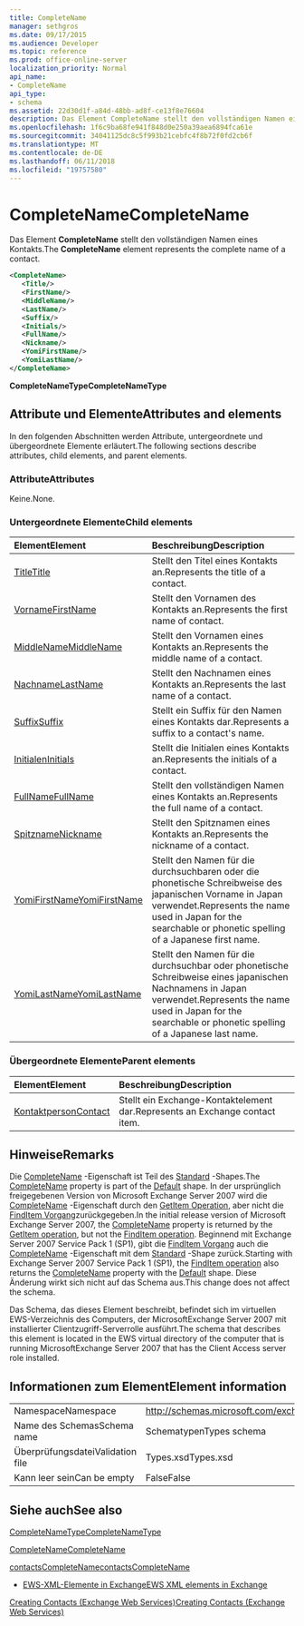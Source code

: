 ```yaml
---
title: CompleteName
manager: sethgros
ms.date: 09/17/2015
ms.audience: Developer
ms.topic: reference
ms.prod: office-online-server
localization_priority: Normal
api_name:
- CompleteName
api_type:
- schema
ms.assetid: 22d30d1f-a84d-48bb-ad8f-ce13f8e76604
description: Das Element CompleteName stellt den vollständigen Namen eines Kontakts.
ms.openlocfilehash: 1f6c9ba68fe941f848d0e250a39aea6894fca61e
ms.sourcegitcommit: 34041125dc8c5f993b21cebfc4f8b72f0fd2cb6f
ms.translationtype: MT
ms.contentlocale: de-DE
ms.lasthandoff: 06/11/2018
ms.locfileid: "19757580"
---
```

# <a name="completename"></a><span data-ttu-id="2ad3f-103">CompleteName</span><span class="sxs-lookup"><span data-stu-id="2ad3f-103">CompleteName</span></span>

<span data-ttu-id="2ad3f-104">Das Element **CompleteName** stellt den vollständigen Namen eines Kontakts.</span><span class="sxs-lookup"><span data-stu-id="2ad3f-104">The **CompleteName** element represents the complete name of a contact.</span></span> 
  
```xml
<CompleteName>
   <Title/>
   <FirstName/>
   <MiddleName/>
   <LastName/>
   <Suffix/>
   <Initials/>
   <FullName/>
   <Nickname/>
   <YomiFirstName/>
   <YomiLastName/>
</CompleteName>
```

 <span data-ttu-id="2ad3f-105">**CompleteNameType**</span><span class="sxs-lookup"><span data-stu-id="2ad3f-105">**CompleteNameType**</span></span>
## <a name="attributes-and-elements"></a><span data-ttu-id="2ad3f-106">Attribute und Elemente</span><span class="sxs-lookup"><span data-stu-id="2ad3f-106">Attributes and elements</span></span>

<span data-ttu-id="2ad3f-107">In den folgenden Abschnitten werden Attribute, untergeordnete und übergeordnete Elemente erläutert.</span><span class="sxs-lookup"><span data-stu-id="2ad3f-107">The following sections describe attributes, child elements, and parent elements.</span></span>
  
### <a name="attributes"></a><span data-ttu-id="2ad3f-108">Attribute</span><span class="sxs-lookup"><span data-stu-id="2ad3f-108">Attributes</span></span>

<span data-ttu-id="2ad3f-109">Keine.</span><span class="sxs-lookup"><span data-stu-id="2ad3f-109">None.</span></span>
  
### <a name="child-elements"></a><span data-ttu-id="2ad3f-110">Untergeordnete Elemente</span><span class="sxs-lookup"><span data-stu-id="2ad3f-110">Child elements</span></span>

|<span data-ttu-id="2ad3f-111">**Element**</span><span class="sxs-lookup"><span data-stu-id="2ad3f-111">**Element**</span></span>|<span data-ttu-id="2ad3f-112">**Beschreibung**</span><span class="sxs-lookup"><span data-stu-id="2ad3f-112">**Description**</span></span>|
|:-----|:-----|
|[<span data-ttu-id="2ad3f-113">Title</span><span class="sxs-lookup"><span data-stu-id="2ad3f-113">Title</span></span>](title.md) <br/> |<span data-ttu-id="2ad3f-114">Stellt den Titel eines Kontakts an.</span><span class="sxs-lookup"><span data-stu-id="2ad3f-114">Represents the title of a contact.</span></span>  <br/> |
|[<span data-ttu-id="2ad3f-115">Vorname</span><span class="sxs-lookup"><span data-stu-id="2ad3f-115">FirstName</span></span>](firstname.md) <br/> |<span data-ttu-id="2ad3f-116">Stellt den Vornamen des Kontakts an.</span><span class="sxs-lookup"><span data-stu-id="2ad3f-116">Represents the first name of contact.</span></span>  <br/> |
|[<span data-ttu-id="2ad3f-117">MiddleName</span><span class="sxs-lookup"><span data-stu-id="2ad3f-117">MiddleName</span></span>](middlename.md) <br/> |<span data-ttu-id="2ad3f-118">Stellt den Vornamen eines Kontakts an.</span><span class="sxs-lookup"><span data-stu-id="2ad3f-118">Represents the middle name of a contact.</span></span>  <br/> |
|[<span data-ttu-id="2ad3f-119">Nachname</span><span class="sxs-lookup"><span data-stu-id="2ad3f-119">LastName</span></span>](lastname.md) <br/> |<span data-ttu-id="2ad3f-120">Stellt den Nachnamen eines Kontakts an.</span><span class="sxs-lookup"><span data-stu-id="2ad3f-120">Represents the last name of a contact.</span></span>  <br/> |
|[<span data-ttu-id="2ad3f-121">Suffix</span><span class="sxs-lookup"><span data-stu-id="2ad3f-121">Suffix</span></span>](suffix.md) <br/> |<span data-ttu-id="2ad3f-122">Stellt ein Suffix für den Namen eines Kontakts dar.</span><span class="sxs-lookup"><span data-stu-id="2ad3f-122">Represents a suffix to a contact's name.</span></span>  <br/> |
|[<span data-ttu-id="2ad3f-123">Initialen</span><span class="sxs-lookup"><span data-stu-id="2ad3f-123">Initials</span></span>](initials.md) <br/> |<span data-ttu-id="2ad3f-124">Stellt die Initialen eines Kontakts an.</span><span class="sxs-lookup"><span data-stu-id="2ad3f-124">Represents the initials of a contact.</span></span>  <br/> |
|[<span data-ttu-id="2ad3f-125">FullName</span><span class="sxs-lookup"><span data-stu-id="2ad3f-125">FullName</span></span>](fullname.md) <br/> |<span data-ttu-id="2ad3f-126">Stellt den vollständigen Namen eines Kontakts an.</span><span class="sxs-lookup"><span data-stu-id="2ad3f-126">Represents the full name of a contact.</span></span>  <br/> |
|[<span data-ttu-id="2ad3f-127">Spitzname</span><span class="sxs-lookup"><span data-stu-id="2ad3f-127">Nickname</span></span>](nickname.md) <br/> |<span data-ttu-id="2ad3f-128">Stellt den Spitznamen eines Kontakts an.</span><span class="sxs-lookup"><span data-stu-id="2ad3f-128">Represents the nickname of a contact.</span></span>  <br/> |
|[<span data-ttu-id="2ad3f-129">YomiFirstName</span><span class="sxs-lookup"><span data-stu-id="2ad3f-129">YomiFirstName</span></span>](yomifirstname.md) <br/> |<span data-ttu-id="2ad3f-130">Stellt den Namen für die durchsuchbaren oder die phonetische Schreibweise des japanischen Vorname in Japan verwendet.</span><span class="sxs-lookup"><span data-stu-id="2ad3f-130">Represents the name used in Japan for the searchable or phonetic spelling of a Japanese first name.</span></span>  <br/> |
|[<span data-ttu-id="2ad3f-131">YomiLastName</span><span class="sxs-lookup"><span data-stu-id="2ad3f-131">YomiLastName</span></span>](yomilastname.md) <br/> |<span data-ttu-id="2ad3f-132">Stellt den Namen für die durchsuchbar oder phonetische Schreibweise eines japanischen Nachnamens in Japan verwendet.</span><span class="sxs-lookup"><span data-stu-id="2ad3f-132">Represents the name used in Japan for the searchable or phonetic spelling of a Japanese last name.</span></span>  <br/> |
   
### <a name="parent-elements"></a><span data-ttu-id="2ad3f-133">Übergeordnete Elemente</span><span class="sxs-lookup"><span data-stu-id="2ad3f-133">Parent elements</span></span>

|<span data-ttu-id="2ad3f-134">**Element**</span><span class="sxs-lookup"><span data-stu-id="2ad3f-134">**Element**</span></span>|<span data-ttu-id="2ad3f-135">**Beschreibung**</span><span class="sxs-lookup"><span data-stu-id="2ad3f-135">**Description**</span></span>|
|:-----|:-----|
|[<span data-ttu-id="2ad3f-136">Kontaktperson</span><span class="sxs-lookup"><span data-stu-id="2ad3f-136">Contact</span></span>](contact.md) <br/> |<span data-ttu-id="2ad3f-137">Stellt ein Exchange-Kontaktelement dar.</span><span class="sxs-lookup"><span data-stu-id="2ad3f-137">Represents an Exchange contact item.</span></span>  <br/> |
   
## <a name="remarks"></a><span data-ttu-id="2ad3f-138">Hinweise</span><span class="sxs-lookup"><span data-stu-id="2ad3f-138">Remarks</span></span>

<span data-ttu-id="2ad3f-139">Die [CompleteName](completename.md) -Eigenschaft ist Teil des [Standard](https://msdn.microsoft.com/library/ExchangeWebServices.DefaultShapeNamesType.Default.aspx) -Shapes.</span><span class="sxs-lookup"><span data-stu-id="2ad3f-139">The [CompleteName](completename.md) property is part of the [Default](https://msdn.microsoft.com/library/ExchangeWebServices.DefaultShapeNamesType.Default.aspx) shape.</span></span> <span data-ttu-id="2ad3f-140">In der ursprünglich freigegebenen Version von Microsoft Exchange Server 2007 wird die [CompleteName](completename.md) -Eigenschaft durch den [GetItem Operation](getitem-operation.md), aber nicht die [FindItem Vorgang](finditem-operation.md)zurückgegeben.</span><span class="sxs-lookup"><span data-stu-id="2ad3f-140">In the initial release version of Microsoft Exchange Server 2007, the [CompleteName](completename.md) property is returned by the [GetItem operation](getitem-operation.md), but not the [FindItem operation](finditem-operation.md).</span></span> <span data-ttu-id="2ad3f-141">Beginnend mit Exchange Server 2007 Service Pack 1 (SP1), gibt die [FindItem Vorgang](finditem-operation.md) auch die [CompleteName](completename.md) -Eigenschaft mit dem [Standard](https://msdn.microsoft.com/library/ExchangeWebServices.DefaultShapeNamesType.Default.aspx) -Shape zurück.</span><span class="sxs-lookup"><span data-stu-id="2ad3f-141">Starting with Exchange Server 2007 Service Pack 1 (SP1), the [FindItem operation](finditem-operation.md) also returns the [CompleteName](completename.md) property with the [Default](https://msdn.microsoft.com/library/ExchangeWebServices.DefaultShapeNamesType.Default.aspx) shape.</span></span> <span data-ttu-id="2ad3f-142">Diese Änderung wirkt sich nicht auf das Schema aus.</span><span class="sxs-lookup"><span data-stu-id="2ad3f-142">This change does not affect the schema.</span></span> 
  
<span data-ttu-id="2ad3f-143">Das Schema, das dieses Element beschreibt, befindet sich im virtuellen EWS-Verzeichnis des Computers, der MicrosoftExchange Server 2007 mit installierter Clientzugriff-Serverrolle ausführt.</span><span class="sxs-lookup"><span data-stu-id="2ad3f-143">The schema that describes this element is located in the EWS virtual directory of the computer that is running MicrosoftExchange Server 2007 that has the Client Access server role installed.</span></span>
  
## <a name="element-information"></a><span data-ttu-id="2ad3f-144">Informationen zum Element</span><span class="sxs-lookup"><span data-stu-id="2ad3f-144">Element information</span></span>

|||
|:-----|:-----|
|<span data-ttu-id="2ad3f-145">Namespace</span><span class="sxs-lookup"><span data-stu-id="2ad3f-145">Namespace</span></span>  <br/> |http://schemas.microsoft.com/exchange/services/2006/types  <br/> |
|<span data-ttu-id="2ad3f-146">Name des Schemas</span><span class="sxs-lookup"><span data-stu-id="2ad3f-146">Schema name</span></span>  <br/> |<span data-ttu-id="2ad3f-147">Schematypen</span><span class="sxs-lookup"><span data-stu-id="2ad3f-147">Types schema</span></span>  <br/> |
|<span data-ttu-id="2ad3f-148">Überprüfungsdatei</span><span class="sxs-lookup"><span data-stu-id="2ad3f-148">Validation file</span></span>  <br/> |<span data-ttu-id="2ad3f-149">Types.xsd</span><span class="sxs-lookup"><span data-stu-id="2ad3f-149">Types.xsd</span></span>  <br/> |
|<span data-ttu-id="2ad3f-150">Kann leer sein</span><span class="sxs-lookup"><span data-stu-id="2ad3f-150">Can be empty</span></span>  <br/> |<span data-ttu-id="2ad3f-151">False</span><span class="sxs-lookup"><span data-stu-id="2ad3f-151">False</span></span>  <br/> |
   
## <a name="see-also"></a><span data-ttu-id="2ad3f-152">Siehe auch</span><span class="sxs-lookup"><span data-stu-id="2ad3f-152">See also</span></span>



[<span data-ttu-id="2ad3f-153">CompleteNameType</span><span class="sxs-lookup"><span data-stu-id="2ad3f-153">CompleteNameType</span></span>](https://msdn.microsoft.com/library/ExchangeWebServices.CompleteNameType.aspx)
  
[<span data-ttu-id="2ad3f-154">CompleteName</span><span class="sxs-lookup"><span data-stu-id="2ad3f-154">CompleteName</span></span>](https://msdn.microsoft.com/library/ExchangeWebServices.ContactItemType.CompleteName.aspx)
  
[<span data-ttu-id="2ad3f-155">contactsCompleteName</span><span class="sxs-lookup"><span data-stu-id="2ad3f-155">contactsCompleteName</span></span>](https://msdn.microsoft.com/library/ExchangeWebServices.UnindexedFieldURIType.contactsCompleteName.aspx)


- [<span data-ttu-id="2ad3f-156">EWS-XML-Elemente in Exchange</span><span class="sxs-lookup"><span data-stu-id="2ad3f-156">EWS XML elements in Exchange</span></span>](ews-xml-elements-in-exchange.md)


[<span data-ttu-id="2ad3f-157">Creating Contacts (Exchange Web Services)</span><span class="sxs-lookup"><span data-stu-id="2ad3f-157">Creating Contacts (Exchange Web Services)</span></span>](http://msdn.microsoft.com/library/4845917e-70d1-481c-bbd7-011ec6571789%28Office.15%29.aspx)


